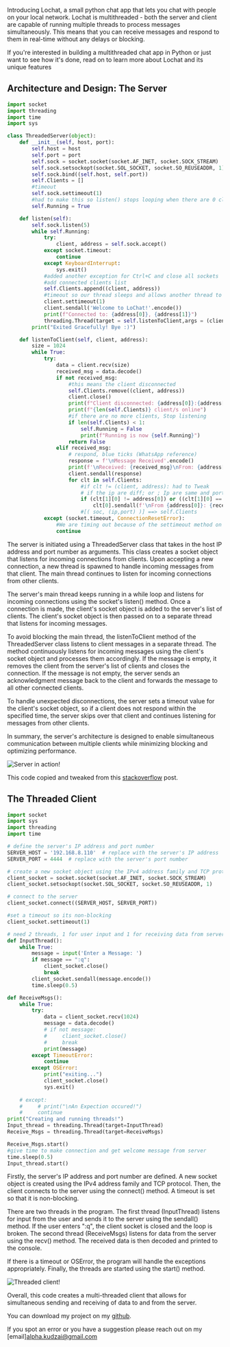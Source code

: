 <script>
    import { base } from "$app/paths";
</script>
Introducing Lochat, a small python chat app that lets you chat with people on your local network. Lochat is multithreaded - both the server and client are capable of running multiple threads to process messages simultaneously. This means that you can receive messages and respond to them in real-time without any delays or blocking.

If you're interested in building a multithreaded chat app in Python or just want to see how it's done, read on to learn more about Lochat and its unique features

## Architecture and Design: The Server
```python
import socket
import threading
import time
import sys

class ThreadedServer(object):
    def __init__(self, host, port):
        self.host = host
        self.port = port
        self.sock = socket.socket(socket.AF_INET, socket.SOCK_STREAM)
        self.sock.setsockopt(socket.SOL_SOCKET, socket.SO_REUSEADDR, 1)
        self.sock.bind((self.host, self.port))
        self.Clients = []
        #timeout 
        self.sock.settimeout(1)
        #had to make this so listen() stops looping when there are 0 clients online after they disconnect
        self.Running = True

    def listen(self):
        self.sock.listen(5)
        while self.Running:
            try:
                client, address = self.sock.accept()
            except socket.timeout:
                continue
            except KeyboardInterrupt:
                sys.exit()
            #added another exception for Ctrl+C and close all sockets
            #add connected clients list
            self.Clients.append((client, address))
            #timeout so our thread sleeps and allows another thread to run
            client.settimeout(1)
            client.sendall('Welcome to LoChat!'.encode())
            print(f"Connected to: {address[0]}, {address[1]}")
            threading.Thread(target = self.listenToClient,args = (client,address)).start()
        print("Exited Gracefully! Bye :)")

    def listenToClient(self, client, address):
        size = 1024
        while True:
            try:
                data = client.recv(size)
                received_msg = data.decode()
                if not received_msg:
	                #this means the client disconnected
                    self.Clients.remove((client, address))
                    client.close()
                    print(f"Client disconnected: {address[0]}:{address[1]}")
                    print(f"{len(self.Clients)} client/s online")
                    #if there are no more clients, Stop listening
                    if len(self.Clients) < 1:
                        self.Running = False
                        print(f"Running is now {self.Running}")
                    return False
                elif received_msg:
                    # respond, blue ticks (WhatsApp reference)
                    response = f'\nMessage Received'.encode()
                    print(f'\nReceived: {received_msg}\nFrom: {address[0]}:{address[1]}')
                    client.sendall(response)
                    for clt in self.Clients:
                        #if clt != (client, address): had to Tweak
                        # if the ip are diff; or ; Ip are same and port diff
                        if (clt[1][0] != address[0]) or ((clt[1][0] == address[0]) and (clt[1][1] != address[1])):
                            clt[0].sendall(f'\nFrom {address[0]}: {received_msg}'.encode())
                        #[( soc, (ip,port) )] ==> self.Clients
            except (socket.timeout, ConnectionResetError):
                #We are timing out because of the settimeout method on the sockets from both the server and client
                continue
```
The server is initiated using a ThreadedServer class that takes in the host IP address and port number as arguments. This class creates a socket object that listens for incoming connections from clients. Upon accepting a new connection, a new thread is spawned to handle incoming messages from that client. The main thread continues to listen for incoming connections from other clients.

The server's main thread keeps running in a while loop and listens for incoming connections using the socket's listen() method. Once a connection is made, the client's socket object is added to the server's list of clients. The client's socket object is then passed on to a separate thread that listens for incoming messages.

To avoid blocking the main thread, the listenToClient method of the ThreadedServer class listens to client messages in a separate thread. The method continuously listens for incoming messages using the client's socket object and processes them accordingly. If the message is empty, it removes the client from the server's list of clients and closes the connection. If the message is not empty, the server sends an acknowledgment message back to the client and forwards the message to all other connected clients.

To handle unexpected disconnections, the server sets a timeout value for the client's socket object, so if a client does not respond within the specified time, the server skips over that client and continues listening for messages from other clients.

In summary, the server's architecture is designed to enable simultaneous communication between multiple clients while minimizing blocking and optimizing performance.

![Server in action!]({base}/images/serverImg.png)

This code copied and tweaked from this [stackoverflow](https://stackoverflow.com/questions/23828264/how-to-make-a-simple-multithreaded-socket-server-in-python-that-remembers-client) post.
## The Threaded Client
```python
import socket
import sys
import threading
import time

# define the server's IP address and port number
SERVER_HOST = '192.168.8.110'  # replace with the server's IP address
SERVER_PORT = 4444  # replace with the server's port number

# create a new socket object using the IPv4 address family and TCP protocol
client_socket = socket.socket(socket.AF_INET, socket.SOCK_STREAM)
client_socket.setsockopt(socket.SOL_SOCKET, socket.SO_REUSEADDR, 1)

# connect to the server
client_socket.connect((SERVER_HOST, SERVER_PORT))

#set a timeout so its non-blocking
client_socket.settimeout(1)

# need 2 threads, 1 for user input and 1 for receiving data from server
def InputThread():
    while True:
        message = input('Enter a Message: ')
        if message == ":q":
            client_socket.close()
            break
        client_socket.sendall(message.encode())
        time.sleep(0.5)

def ReceiveMsgs():
    while True:
        try:
            data = client_socket.recv(1024)
            message = data.decode()
            # if not message:
            #     client_socket.close()
            #     break
            print(message)
        except TimeoutError:
            continue
        except OSError:
            print("exiting...")
            client_socket.close()
            sys.exit()
        
    # except:
    #     # print("\nAn Expection occured!")
    #     continue
print("Creating and running threads!")
Input_thread = threading.Thread(target=InputThread)
Receive_Msgs = threading.Thread(target=ReceiveMsgs)

Receive_Msgs.start()
#give time to make connection and get welcome message from server
time.sleep(0.5)
Input_thread.start()
```
Firstly, the server's IP address and port number are defined. A new socket object is created using the IPv4 address family and TCP protocol. Then, the client connects to the server using the connect() method. A timeout is set so that it is non-blocking.

There are two threads in the program. The first thread (InputThread) listens for input from the user and sends it to the server using the sendall() method. If the user enters ":q", the client socket is closed and the loop is broken. The second thread (ReceiveMsgs) listens for data from the server using the recv() method. The received data is then decoded and printed to the console.

If there is a timeout or OSError, the program will handle the exceptions appropriately. Finally, the threads are started using the start() method.

![Threaded client!]({base}/images/clientImg.png)

Overall, this code creates a multi-threaded client that allows for simultaneous sending and receiving of data to and from the server.

You can download my project on my [github](https://github.com/alp-kudzai/localChat).

If you spot an error or you have a suggestion please reach out on my [email]<alpha.kudzai@gmail.com>